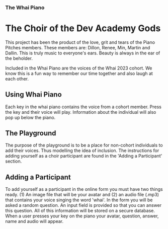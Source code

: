 <h3><strong>The Whai Piano</strong></h3>
<h1>The Choir of the Dev Academy Gods</h1>
This project has been the product of the love, grit and tears of the Piano Pitches members. These members are: Dillon, Renee, Min, Martin and Dallin. This is truly music to everyone's ears. Beauty is always in the ear of the beholder.

Included in the Whai Piano are the voices of the Whai 2023 cohort. We know this is a fun way to remember our time together and also laugh at each other.

## Using Whai Piano

Each key in the whai piano contains the voice from a cohort member. Press the key and their voice will play. Information about the individual will also pop up below the piano.

## The Playground

The purpose of the playground is to be a place for non-cohort individuals to add their voices. Thus modelling the idea of inclusion. The instructions for adding yourself as a choir participant are found in the 'Adding a Participant' section.

## Adding a Participant

To add yourself as a participant in the online form you must have two things ready. (1) An image file that will be your avatar and (2) an audio file (.mp3) that contains your voice singing the word 'whai'. In the form you will be asked a random question. An input field is provided so that you can answer this question. All of this information will be stored on a secure database. When a user presses your key on the piano your avatar, question, answer, name and audio will appear.